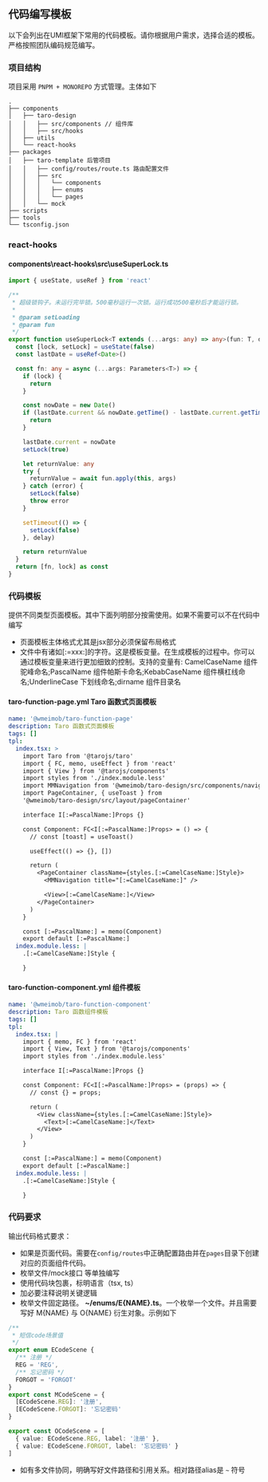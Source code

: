 ## 代码编写模板

以下会列出在UMI框架下常用的代码模板。请你根据用户需求，选择合适的模板。严格按照团队编码规范编写。

### 项目结构

项目采用 `PNPM + MONOREPO` 方式管理。主体如下

```tree
.
├── components
│   ├── taro-design
│   │   ├── src/components // 组件库
│   │   ├── src/hooks
│   ├── utils
│   └── react-hooks
├── packages
│   ├── taro-template 后管项目
│   │   ├── config/routes/route.ts 路由配置文件
│   │   ├── src
│   │   │   └── components
│   │   │   ├── enums
│   │   │   └── pages
│   │   └── mock
├── scripts
├── tools
└── tsconfig.json
```

### react-hooks

#### components\react-hooks\src\useSuperLock.ts

```ts
import { useState, useRef } from 'react'

/**
 * 超级锁钩子。未运行完毕锁。500毫秒运行一次锁。运行成功500毫秒后才能运行锁。
 *
 * @param setLoading
 * @param fun
 */
export function useSuperLock<T extends (...args: any) => any>(fun: T, delay = 500) {
  const [lock, setLock] = useState(false)
  const lastDate = useRef<Date>()

  const fn: any = async (...args: Parameters<T>) => {
    if (lock) {
      return
    }

    const nowDate = new Date()
    if (lastDate.current && nowDate.getTime() - lastDate.current.getTime() <= delay) {
      return
    }

    lastDate.current = nowDate
    setLock(true)

    let returnValue: any
    try {
      returnValue = await fun.apply(this, args)
    } catch (error) {
      setLock(false)
      throw error
    }

    setTimeout(() => {
      setLock(false)
    }, delay)

    return returnValue
  }
  return [fn, lock] as const
}
```

### 代码模板

提供不同类型页面模板。其中下面列明部分按需使用。如果不需要可以不在代码中编写

- 页面模板主体格式尤其是jsx部分必须保留布局格式
- 文件中有诸如[:=xxx:]的字符。这是模板变量。在生成模板的过程中。你可以通过模板变量来进行更加细致的控制。支持的变量有: CamelCaseName 组件驼峰命名;PascalName 组件帕斯卡命名;KebabCaseName 组件横杠线命名;UnderlineCase 下划线命名;dirname 组件目录名

#### taro-function-page.yml Taro 函数式页面模板

```yml
name: '@wmeimob/taro-function-page'
description: Taro 函数式页面模板
tags: []
tpl:
  index.tsx: >
    import Taro from '@tarojs/taro'
    import { FC, memo, useEffect } from 'react'
    import { View } from '@tarojs/components'
    import styles from './index.module.less'
    import MMNavigation from '@wmeimob/taro-design/src/components/navigation'
    import PageContainer, { useToast } from
    '@wmeimob/taro-design/src/layout/pageContainer'

    interface I[:=PascalName:]Props {}

    const Component: FC<I[:=PascalName:]Props> = () => {
      // const [toast] = useToast()

      useEffect(() => {}, [])

      return (
        <PageContainer className={styles.[:=CamelCaseName:]Style}>
          <MMNavigation title="[:=CamelCaseName:]" />

          <View>[:=CamelCaseName:]</View>
        </PageContainer>
      )
    }

    const [:=PascalName:] = memo(Component)
    export default [:=PascalName:]
  index.module.less: |
    .[:=CamelCaseName:]Style {

    }
```

#### taro-function-component.yml 组件模板

```yml
name: '@wmeimob/taro-function-component'
description: Taro 函数组件模板
tags: []
tpl:
  index.tsx: |
    import { memo, FC } from 'react'
    import { View, Text } from '@tarojs/components'
    import styles from './index.module.less'

    interface I[:=PascalName:]Props {}

    const Component: FC<I[:=PascalName:]Props> = (props) => {
      // const {} = props;

      return (
        <View className={styles.[:=CamelCaseName:]Style}>
          <Text>[:=CamelCaseName:]</Text>
        </View>
      )
    }

    const [:=PascalName:] = memo(Component)
    export default [:=PascalName:]
  index.module.less: |
    .[:=CamelCaseName:]Style {

    }

```

### 代码要求

输出代码格式要求：

- 如果是页面代码。需要在`config/routes`中正确配置路由并在`pages`目录下创建对应的页面组件代码。
- 枚举文件/mock接口 等单独编写
- 使用代码块包裹，标明语言（tsx, ts）
- 加必要注释说明关键逻辑
- 枚举文件固定路径。 **~/enums/E{NAME}.ts**。一个枚举一个文件。并且需要写好 M{NAME} 与 O{NAME} 衍生对象。示例如下

```ts
/**
 * 短信code场景值
 */
export enum ECodeScene {
  /** 注册 */
  REG = 'REG',
  /** 忘记密码 */
  FORGOT = 'FORGOT'
}
export const MCodeScene = {
  [ECodeScene.REG]: '注册',
  [ECodeScene.FORGOT]: '忘记密码'
}

export const OCodeScene = [
  { value: ECodeScene.REG, label: '注册' },
  { value: ECodeScene.FORGOT, label: '忘记密码' }
]
```

- 如有多文件协同，明确写好文件路径和引用关系。相对路径alias是 `~` 符号